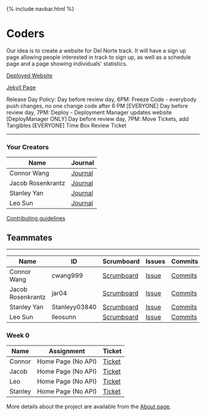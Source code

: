 {% include navbar.html %}

# Coders
Our idea is to create a website for Del Norte track. It will have a sign up page allowing people interested in track to sign up, as well as a schedule page and a page showing individuals' statistics. 

[Deployed Website]()

[Jekyll Page](https://cwang999.github.io/n22p5-coders/)

Release Day Policy:
Day before review day, 6PM: Freeze Code - everybody push changes, no one change code after 6 PM [EVERYONE]
Day before review day, 7PM: Deploy - Deployment Manager updates website [DeployManager ONLY]
Day before review day, 7PM: Move Tickets, add Tangibles [EVERYONE]
Time Box
Review Ticket



-----------------------------------------------------------------------------------
### Your Creators

| Name             | Journal                                                                                                      |
| ---------------- | ------------------------------------------------------------------------------------------------------------ |
| Connor Wang | [Journal]() |
| Jacob Rosenkrantz | [Journal]() |
| Stanley Yan | [Journal]() |
| Leo Sun | [Journal]() |

[Contributing guidelines](https://docs.google.com/document/d/1U18-l772UyNbFlkvBeJZ7O4DMtzl09AFkpKyu8vNqQg/edit?usp=sharing)

## Teammates
---------------------------------------
| Name             | ID              | Scrumboard                                                                   | Issues | Commits  | Profile          |
| ---------------- | --------------- | ---------------------------------------------------------------------------- | ------ | ----------- | ---------------- |
| Connor Wang  | cwang999 | [Scrumboard](https://github.com/cwang999/n22p5-coders/projects/1?card_filter_query=assignee%3Acwang999) | [Issue](https://github.com/Archkitten/m22p4-ninjas/issues?q=is%3Aissue+label%3Aconnor+) | [Commits](https://github.com/cwang999/n22p5-coders/commits?author=cwang999)         | [@cwang999](https://github.com/cwang999)     |
| Jacob Rosenkrantz| jar04 | [Scrumboard](https://github.com/cwang999/n22p5-coders/projects/1?card_filter_query=assignee%3jar04) | [Issue](https://github.com/cwang999/n22p5-coders/issues?q=is%3Aopen+is%3Aissue+author%3Ajar04+assignee%3Ajar04) | [Commits](https://github.com/cwang999/n22p5-coders/commits?author=jar04)         | [@jar04](https://github.com/jar04) |
| Stanley Yan    | Stanleyy03840          | [Scrumboard](https://github.com/cwang999/n22p5-coders/projects/1?card_filter_query=assignee%3Stanleyy03840) | [Issue](https://github.com/cwang999/n22p5-coders/issues?q=is%3Aopen+is%3Aissue+author%3Ajar04+assignee%3AStanleyy03840) | [Commits](https://github.com/cwang999/n22p5-coders/commits?author=Stanleyy03840)         | [@Stanleyy03840](https://github.com/Stanleyy03840)          |
| Leo Sun      | lleosunn  | [Scrumboard](https://github.com/cwang999/n22p5-coders/projects/1?card_filter_query=assignee%3Alleosunn) | [Issue](https://github.com/cwang999/n22p5-coders/issues?q=is%3Aopen+is%3Aissue+author%3Ajar04+assignee%3Alleosunn) | [Commits](https://github.com/cwang999/n22p5-coders/commits?author=lleosunn&since=2021-11-01&until=2021-12-01)          | [@lleosunn](https://github.com/lleosunn)  |


### Week 0
| Name | Assignment | Ticket |
| ---- |----------- | -------- |
| Connor | Home Page (No API) | [Ticket]() |
| Jacob | Home Page (No API) | [Ticket]() |
| Leo | Home Page (No API) | [Ticket]()|
| Stanley | Home Page (No API) | [Ticket]() |



More details about the project are available from the [About page](about).
